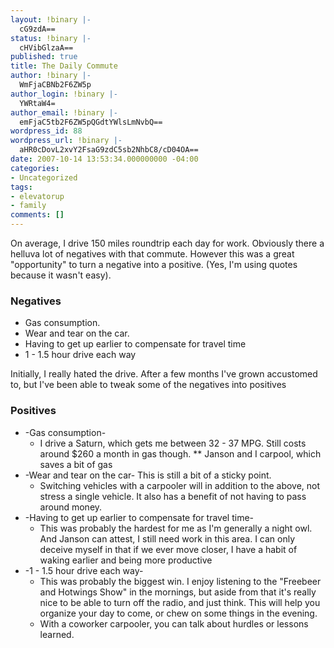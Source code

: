 ```yaml
---
layout: !binary |-
  cG9zdA==
status: !binary |-
  cHVibGlzaA==
published: true
title: The Daily Commute
author: !binary |-
  WmFjaCBNb2F6ZW5p
author_login: !binary |-
  YWRtaW4=
author_email: !binary |-
  emFjaC5tb2F6ZW5pQGdtYWlsLmNvbQ==
wordpress_id: 88
wordpress_url: !binary |-
  aHR0cDovL2xvY2FsaG9zdC5sb2NhbC8/cD04OA==
date: 2007-10-14 13:53:34.000000000 -04:00
categories:
- Uncategorized
tags:
- elevatorup
- family
comments: []
---
```

On average, I drive 150 miles roundtrip each day for work. Obviously there a helluva lot of negatives with that commute. However this was a great "opportunity" to turn a negative into a positive. (Yes, I'm using quotes because it wasn't easy).

### Negatives

* Gas consumption.
* Wear and tear on the car.
* Having to get up earlier to compensate for travel time
* 1 - 1.5 hour drive each way
 
Initially, I really hated the drive. After a few months I've grown accustomed to, but I've been able to tweak some of the negatives into positives

### Positives

* -Gas consumption-
  * I drive a Saturn, which gets me between 32 - 37 MPG. Still costs around $260 a month in gas though.
** Janson and I carpool, which saves a bit of gas
* -Wear and tear on the car- This is still a bit of a sticky point. 
  * Switching vehicles with a carpooler will in addition to the above, not stress a single vehicle. It also has a benefit of not having to pass around money.
* -Having to get up earlier to compensate for travel time-
  * This was probably the hardest for me as I'm generally a night owl. And Janson can attest, I still need work in this area. I can only deceive myself in that if we ever move closer, I have a habit of waking earlier and being more productive
* -1 - 1.5 hour drive each way-
  * This was probably the biggest win. I enjoy listening to the "Freebeer and Hotwings Show" in the mornings, but aside from that it's really nice to be able to turn off the radio, and just think. This will help you organize your day to come, or chew on some things in the evening.
  * With a coworker carpooler, you can talk about hurdles or lessons learned.
 
